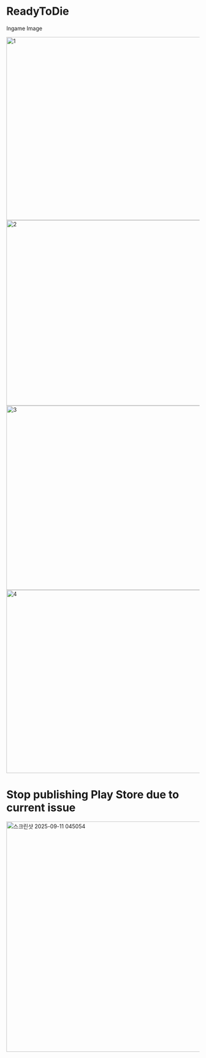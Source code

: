 # ReadyToDie
 Ingame Image

<img width="1015" height="477" alt="1" src="https://github.com/user-attachments/assets/f31510a7-ead7-488e-85c8-2178c68156cd" />
<img width="1016" height="483" alt="2" src="https://github.com/user-attachments/assets/9a112e18-f76b-4a93-b215-42db30d91285" />
<img width="1014" height="480" alt="3" src="https://github.com/user-attachments/assets/31dfecbe-e83e-4f0a-bb13-818f2590bf74" />
<img width="1008" height="477" alt="4" src="https://github.com/user-attachments/assets/8a77ff77-d352-4b2b-bd48-bd280d8e2b28" />


# Stop publishing Play Store due to current issue
<img width="906" height="600" alt="스크린샷 2025-09-11 045054" src="https://github.com/user-attachments/assets/637028fe-bd34-47b7-b461-f9624d48de52" />
